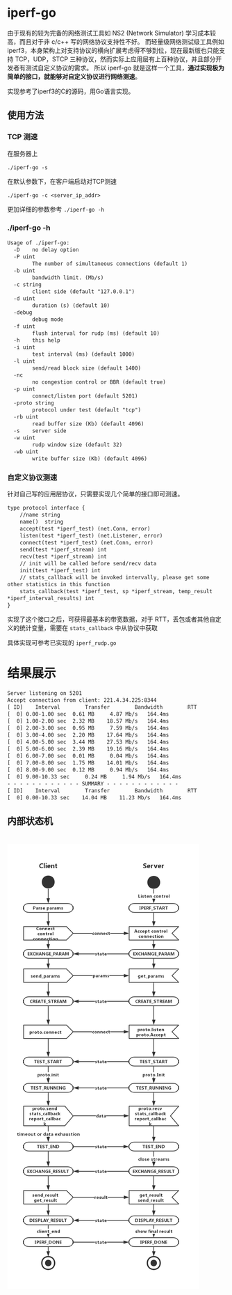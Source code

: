 
# iperf-go

由于现有的较为完备的网络测试工具如 NS2 (Network Simulator) 学习成本较高，而且对于非 c/c++ 写的网络协议支持性不好。 而轻量级网络测试级工具例如 iperf3，本身架构上对支持协议的横向扩展考虑得不够到位，现在最新版也只能支持 TCP，UDP，STCP 三种协议，然而实际上应用层有上百种协议，并且部分开发者有测试自定义协议的需求。 所以 iperf-go 就是这样一个工具，**通过实现极为简单的接口，就能够对自定义协议进行网络测速**。

实现参考了iperf3的C的源码，用Go语言实现。

## 使用方法

### TCP 测速

在服务器上

    ./iperf-go -s
    
在默认参数下，在客户端启动对TCP测速

    ./iperf-go -c <server_ip_addr>

更加详细的参数参考 `./iperf-go -h`
### ./iperf-go -h
    Usage of ./iperf-go:
      -D	no delay option
      -P uint
            The number of simultaneous connections (default 1)
      -b uint
            bandwidth limit. (Mb/s)
      -c string
            client side (default "127.0.0.1")
      -d uint
            duration (s) (default 10)
      -debug
            debug mode
      -f uint
            flush interval for rudp (ms) (default 10)
      -h	this help
      -i uint
            test interval (ms) (default 1000)
      -l uint
            send/read block size (default 1400)
      -nc
            no congestion control or BBR (default true)
      -p uint
            connect/listen port (default 5201)
      -proto string
            protocol under test (default "tcp")
      -rb uint
            read buffer size (Kb) (default 4096)
      -s	server side
      -w uint
            rudp window size (default 32)
      -wb uint
            write buffer size (Kb) (default 4096)

### 自定义协议测速

针对自己写的应用层协议，只需要实现几个简单的接口即可测速。

    type protocol interface {        
        //name string        
        name()  string        
        accept(test *iperf_test) (net.Conn, error)        
        listen(test *iperf_test) (net.Listener, error)        
        connect(test *iperf_test) (net.Conn, error)        
        send(test *iperf_stream) int        
        recv(test *iperf_stream) int        
        // init will be called before send/recv data
        init(test *iperf_test) int        
        // stats_callback will be invoked intervally, please get some other statistics in this function
        stats_callback(test *iperf_test, sp *iperf_stream, temp_result *iperf_interval_results) int
    }
    
实现了这个接口之后，可获得最基本的带宽数据，对于 RTT，丢包或者其他自定义的统计变量，需要在 `stats_callback` 中从协议中获取

具体实现可参考已实现的 `iperf_rudp.go`

# 结果展示

    Server listening on 5201
    Accept connection from client: 221.4.34.225:8344
    [ ID]    Interval        Transfer        Bandwidth        RTT
    [  0] 0.00-1.00 sec	 0.61 MB	 4.87 Mb/s	 164.4ms
    [  0] 1.00-2.00 sec	 2.32 MB	18.57 Mb/s	 164.4ms
    [  0] 2.00-3.00 sec	 0.95 MB	 7.59 Mb/s	 164.4ms
    [  0] 3.00-4.00 sec	 2.20 MB	17.64 Mb/s	 164.4ms
    [  0] 4.00-5.00 sec	 3.44 MB	27.53 Mb/s	 164.4ms
    [  0] 5.00-6.00 sec	 2.39 MB	19.16 Mb/s	 164.4ms
    [  0] 6.00-7.00 sec	 0.01 MB	 0.04 Mb/s	 164.4ms
    [  0] 7.00-8.00 sec	 1.75 MB	14.01 Mb/s	 164.4ms
    [  0] 8.00-9.00 sec	 0.12 MB	 0.94 Mb/s	 164.4ms
    [  0] 9.00-10.33 sec	 0.24 MB	 1.94 Mb/s	 164.4ms
    - - - - - - - - - - - - SUMMARY - - - - - - - - - - - -
    [ ID]    Interval        Transfer        Bandwidth        RTT
    [  0] 0.00-10.33 sec	14.04 MB	11.23 Mb/s	 164.4ms


## 内部状态机

# <img src="stateMachine.png" alt="stateMachine"/> 
